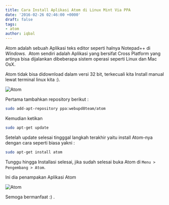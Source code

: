 ```yaml
---
title: Cara Install Aplikasi Atom di Linux Mint Via PPA
date: '2016-02-26 02:46:00 +0000'
draft: false
tags:
- atom
author: iqbal
---
```


Atom adalah sebuah Aplikasi teks editor seperti halnya Notepad++ di _Windows._  Atom sendiri adalah Aplikasi yang bersifat Cross Platform yang artinya bisa dijalankan dibeberapa sistem operasi seperti Linux dan Mac OsX.

Atom tidak bisa didownload dalam versi 32 bit, terkecuali kita Install manual lewat terminal linux kita :).

![Atom](https://gh.iqbal.id/blog/img/atom.png)

Pertama tambahkan repository berikut :

```bash
sudo add-apt-repository ppa:webupd8team/atom
```

Kemudian ketikan

```bash
sudo apt-get update
```

Setelah update selesai tingggal langkah terakhir yaitu install Atom-nya dengan cara seperti biasa yakni :

```bash
sudo apt-get install atom
```

Tunggu hingga Installasi selesai, jika sudah selesai buka Atom di `Menu > Pengembang > Atom`.

Ini dia penampakan Aplikasi Atom

![Atom](https://gh.iqbal.id/blog/img/atom_1.png)

Semoga bermanfaat :) .
